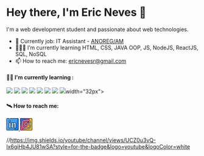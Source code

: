 <h1>Hey there, I'm Eric Neves 👋</h1>

<p>I'm a web development student and passionate about web technologies.</p>

- 🏢 Currently job: IT Assistant - <a href="https://anoregam.org.br/">ANOREG/AM</a>
- 👨🏽‍💻 I’m currently learning HTML, CSS, JAVA OOP, JS, NodeJS, ReactJS, SQL, NoSQL
- 📫 How to reach me: ericnevesr@gmail.com

#### 👨‍💻 I'm currently learning :

<img src="https://img.icons8.com/color/256/html-5.png" width="32px">
<img src="https://img.icons8.com/fluency/256/css3.png"  width="32px">
<img src="https://img.icons8.com/fluency/256/javascript.png"  width="32px">
<img src="https://img.icons8.com/color/256/java-coffee-cup-logo.png"  width="32px">
<img src="https://img.icons8.com/fluency/256/node-js.png"  width="32px">
<img src="https://img.icons8.com/external-others-amoghdesign/256/external-react-native-soleicons-fill-vol-1-others-amoghdesign.png"  width="32px">
<img src="https://img.icons8.com/color/256/postgreesql.png"  width="32px">
<img src="https://img.icons8.com/color/256/mongodb.png"  width="32px">width="32px">

#### 🛰 How to reach me:

<a href="https://www.linkedin.com/in/ericnevesrr/">
    <img src="./assets/img/linkedin.png" />
</a>
<a href="https://www.instagram.com/ericneves_dev/">
    <img src="./assets/img/instagram.png" />
</a>

 
//https://img.shields.io/youtube/channel/views/UCZ0u3vQ-lx6giHb4JU81wSA?style=for-the-badge&logo=youtube&logoColor=white